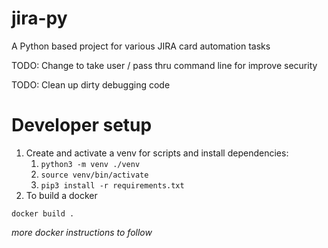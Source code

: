 # jira-py
A Python based project for various JIRA card automation tasks

TODO: Change to take user / pass thru command line for improve security

TODO: Clean up dirty debugging code 

# Developer setup
1. Create and activate a venv for scripts and install dependencies:
    1. `python3 -m venv ./venv`
    1. `source venv/bin/activate`
    1. `pip3 install -r requirements.txt`
1. To build a docker 
```
docker build .
```

_more docker instructions to follow_